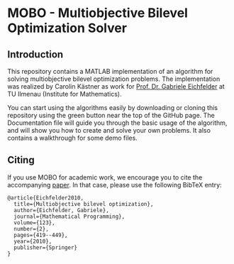 # MOBO - Multiobjective Bilevel Optimization Solver

## Introduction

This repository contains a MATLAB implementation of an algorithm for solving multiobjective bilevel optimization problems. The implementation was realized by Carolin Kästner as work for [Prof. Dr. Gabriele Eichfelder](https://www.tu-ilmenau.de/mmor/team/gabriele-eichfelder/) at TU Ilmenau (Institute for Mathematics).

You can start using the algorithms easily by downloading or cloning this repository using the green button near the top of the GitHub page. The Documentation file will guide you through the basic usage of the algorithm, and will show you how to create and solve your own problems. It also contains a walkthrough for some demo files. 

## Citing

If you use MOBO for academic work, we encourage you to cite the accompanying [paper](https://link.springer.com/article/10.1007/s10107-008-0259-0). In that case, please use the following BibTeX entry:

```
@article{Eichfelder2010,
  title={Multiobjective bilevel optimization},
  author={Eichfelder, Gabriele},
  journal={Mathematical Programming},
  volume={123},
  number={2},
  pages={419--449},
  year={2010},
  publisher={Springer}
}
```
